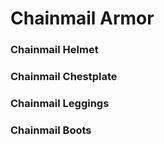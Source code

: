 # Chainmail Armor

### Chainmail Helmet

### Chainmail Chestplate

### Chainmail Leggings

### Chainmail Boots
